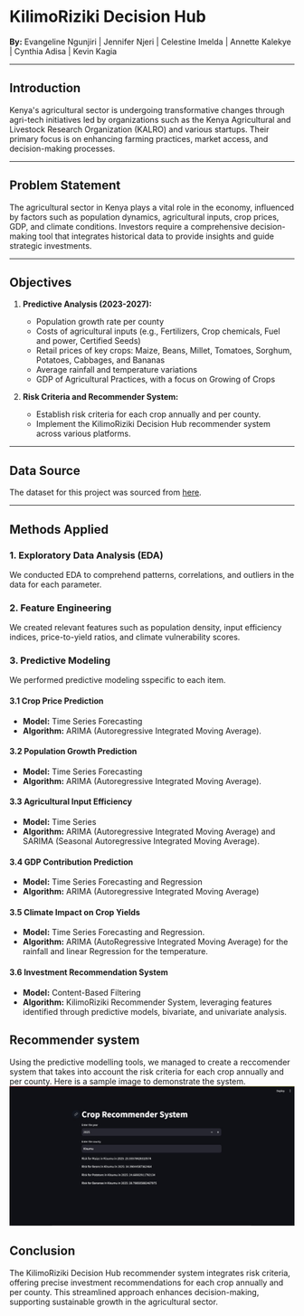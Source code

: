 # KilimoRiziki Decision Hub
**By:**
 Evangeline Ngunjiri |  Jennifer Njeri |  Celestine Imelda |  Annette Kalekye |  Cynthia Adisa |  Kevin Kagia


---

## Introduction
Kenya's agricultural sector is undergoing transformative changes through agri-tech initiatives led by organizations such as the Kenya Agricultural and Livestock Research Organization (KALRO) and various startups. Their primary focus is on enhancing farming practices, market access, and decision-making processes.

---

## Problem Statement
The agricultural sector in Kenya plays a vital role in the economy, influenced by factors such as population dynamics, agricultural inputs, crop prices, GDP, and climate conditions. Investors require a comprehensive decision-making tool that integrates historical data to provide insights and guide strategic investments.

---

## Objectives
1. **Predictive Analysis (2023-2027):**
   - Population growth rate per county
   - Costs of agricultural inputs (e.g., Fertilizers, Crop chemicals, Fuel and power, Certified Seeds)
   - Retail prices of key crops: Maize, Beans, Millet, Tomatoes, Sorghum, Potatoes, Cabbages, and Bananas
   - Average rainfall and temperature variations
   - GDP of Agricultural Practices, with a focus on Growing of Crops

2. **Risk Criteria and Recommender System:**
   - Establish risk criteria for each crop annually and per county.
   - Implement the KilimoRiziki Decision Hub recommender system across various platforms.

---

## Data Source
The dataset for this project was sourced from [here]().

---

## Methods Applied

### 1. Exploratory Data Analysis (EDA)
We conducted EDA to comprehend patterns, correlations, and outliers in the data for each parameter.

### 2. Feature Engineering
We created relevant features such as population density, input efficiency indices, price-to-yield ratios, and climate vulnerability scores.

### 3. Predictive Modeling
We performed predictive modeling sspecific to each item.
#### 3.1 Crop Price Prediction
- **Model:** Time Series Forecasting
- **Algorithm:** ARIMA (Autoregressive Integrated Moving Average).

#### 3.2 Population Growth Prediction
- **Model:** Time Series Forecasting
- **Algorithm:** ARIMA (Autoregressive Integrated Moving Average).

#### 3.3 Agricultural Input Efficiency
- **Model:** Time Series
- **Algorithm:** ARIMA (Autoregressive Integrated Moving Average) and SARIMA (Seasonal Autoregressive Integrated Moving Average).

#### 3.4 GDP Contribution Prediction
- **Model:** Time Series Forecasting and Regression
- **Algorithm:** ARIMA (Autoregressive Integrated Moving Average) 

#### 3.5 Climate Impact on Crop Yields
- **Model:** Time Series Forecasting and Regression.
- **Algorithm:** ARIMA (AutoRegressive Integrated Moving Average) for the rainfall and linear Regression for the temperature.

#### 3.6 Investment Recommendation System
- **Model:** Content-Based Filtering
- **Algorithm:** KilimoRiziki Recommender System, leveraging features identified through predictive models, bivariate, and univariate analysis.

## Recommender system
Using the predictive modelling tools, we managed to create a reccomender system that takes into account the risk criteria for each crop annually and per county. Here is a sample image to demonstrate the system.
![image](https://github.com/EvangelineNgunjiri/KilimoRiziki-Decision-Hub/blob/kagia/WhatsApp%20Image%202024-01-29%20at%2015.00.43.jpeg)

## Conclusion
The KilimoRiziki Decision Hub recommender system integrates risk criteria, offering precise investment recommendations for each crop annually and per county. This streamlined approach enhances decision-making, supporting sustainable growth in the agricultural sector.
